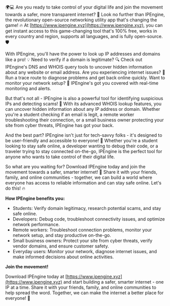 🌍💻 Are you ready to take control of your digital life and join the movement towards a safer, more transparent internet? 🚀 Look no further than IPEngine, the revolutionary open-source networking utility app that's changing the game! 🔥 At [https://www.ipengine.xyz](https://www.ipengine.xyz), you can get instant access to this game-changing tool that's 100% free, works in every country and region, supports all languages, and is fully open-source. 🛡️

With IPEngine, you'll have the power to look up IP addresses and domains like a pro! 💡 Need to verify if a domain is legitimate? 🔍 Check out IPEngine's DNS and WHOIS query tools to uncover hidden information about any website or email address. Are you experiencing internet issues? 📡 Run a trace route to diagnose problems and get back online quickly. Want to monitor your network setup? 🔧 IPEngine's got you covered with real-time monitoring and alerts.

But that's not all - IPEngine is also a powerful tool for identifying suspicious IPs and detecting scams! 🚨 With its advanced WHOIS lookup features, you can uncover hidden information about any IP address or domain. Whether you're a student checking if an email is legit, a remote worker troubleshooting their connection, or a small business owner protecting your site from cyber threats, IPEngine has got your back.

And the best part? IPEngine isn't just for tech-savvy folks - it's designed to be user-friendly and accessible to everyone! 🌈 Whether you're a student looking to stay safe online, a developer wanting to debug their code, or a traveler trying to stay connected on-the-go, IPEngine is the perfect tool for anyone who wants to take control of their digital life.

So what are you waiting for? Download IPEngine today and join the movement towards a safer, smarter internet! 🚀 Share it with your friends, family, and online communities - together, we can build a world where everyone has access to reliable information and can stay safe online. Let's do this! 🔥

**How IPEngine benefits you:**

* Students: Verify domain legitimacy, research potential scams, and stay safe online.
* Developers: Debug code, troubleshoot connectivity issues, and optimize network performance.
* Remote workers: Troubleshoot connection problems, monitor your network setup, and stay productive on-the-go.
* Small business owners: Protect your site from cyber threats, verify vendor domains, and ensure customer safety.
* Everyday users: Monitor your network, diagnose internet issues, and make informed decisions about online activities.

**Join the movement!**

Download IPEngine today at [https://www.ipengine.xyz](https://www.ipengine.xyz) and start building a safer, smarter internet - one IP at a time. Share it with your friends, family, and online communities to help spread the word. Together, we can make the internet a better place for everyone! 🌟
